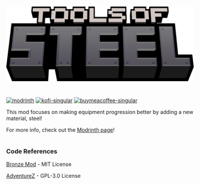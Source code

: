 ![mod title](./toolsofsteel_title.png)

#

[![modrinth](https://cdn.jsdelivr.net/npm/@intergrav/devins-badges@3/assets/cozy/available/modrinth_64h.png)](https://modrinth.com/mod/tools-of-steel) [![kofi-singular](https://cdn.jsdelivr.net/npm/@intergrav/devins-badges@3/assets/cozy/donate/kofi-singular_64h.png)](https://ko-fi.com/kckarnige) [![buymeacoffee-singular](https://cdn.jsdelivr.net/npm/@intergrav/devins-badges@3/assets/cozy/donate/buymeacoffee-singular_64h.png)](https://www.buymeacoffee.com/kckarnige)


This mod focuses on making equipment progression better by adding a new material, steel!

For more info, check out the [Modrinth page](https://modrinth.com/mod/tools-of-steel)!

#

### Code References

[Bronze Mod](https://github.com/Khazoda/bronze) - MIT License

[AdventureZ](https://github.com/Globox1997/AdventureZ) - GPL-3.0 License